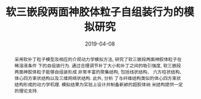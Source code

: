 ---
title: "软三嵌段两面神胶体粒子自组装行为的模拟研究"
authors:
- 王艳辉
- 邹庆智
- 朱有亮
- 付翠柳
- 黄以能
- 李占伟
- 孙昭艳
date: "2019-04-08"
doi: "10.7503/cjcu20190062"
publish_types: ["期刊文章"]
publication: "高等学校化学学报"
abstract: "采用软补丁粒子模型及相应的介观动力学模拟方法, 研究了软三嵌段两面神胶体粒子在稀溶液条件  下的自组装行为.  通过合理调节补丁大小和补丁之间的吸引强度, 软三嵌段两面神胶体粒子能够自组装形成  非常丰富的聚集结构, 包括线状结构、 六方柱状结构、  体心四方束状结构以及三维网络状结构. 此外, 分析  了与纤维结构类似的体心四方束状结构形成的动力学机理.  模拟结果为实验上设计并制备新颖的超胶体纳  米结构提供一定的理论支持."
url_pdf: "http://www.cjcu.jlu.edu.cn/CN/10.7503/cjcu20190062"
---